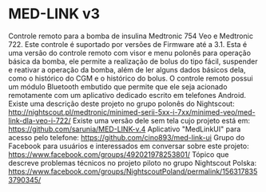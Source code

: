 # MED-LINK v3 
Controle remoto para a bomba de insulina Medtronic 754 Veo e Medtronic 722. Este controle é suportado por versões de Firmware até a 3.1.
Esta é uma versão do controle remoto com visor e menu polonês para operação básica da bomba, ele permite a realização de bolus do tipo fácil, suspender e reativar a operação da bomba, além de ler alguns dados básicos dela, como o histórico do CGM e o histórico do bolus. 
O controle remoto possui um módulo Bluetooth embutido que permite que ele seja acionado remotamente com um aplicativo dedicado escrito em telefones Android. 
Existe uma descrição deste projeto no grupo polonês do Nightscout: http://nightscout.pl/medtronic/minimed-serii-5xx-i-7xx/minimed-veo/med-link-dla-veo-i-722/ 
Existe uma versão dele sem tela cujo projeto está em: https://github.com/sarunia/MED-LINK-v.4 Aplicativo "MedLinkUI" para acesso pelo telefone: https://github.com/cino893/med-link-ui 
Grupo do Facebook para usuários e interessados ​​em conversar sobre este projeto: https://www.facebook.com/groups/492021978253801/ 
Tópico que descreve problemas técnicos no projeto piloto no grupo Nightscout Polska: https://www.facebook.com/groups/NightscoutPoland/permalink/1563178353790345/
